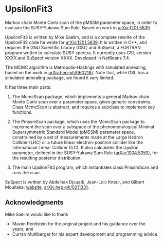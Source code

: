 UpsilonFit3
===========

Markov chain Monte Carlo scan of the pMSSM parameter space, in order to evaluate the SUSY-Yukawa Sum Rule.  Based on work in [arXiv:1201.5839](http://arxiv.org/abs/1201.5839).

UpsilonFit3 is written by Mike Saelim, and is a complete rewrite of the UpsilonFit2 code he wrote for [arXiv:1201.5839](http://arxiv.org/abs/1201.5839).  It is written in C++, and requires the GNU Scientific Library (GSL) and SuSpect, a FORTRAN program written to calculate SUSY spectra.  It currently uses GSL version XXXX and SuSpect version XXXX.  Developed in NetBeans 7.4.

The MCMC algorithm is Metropolis-Hastings with simulated annealing, based on the work in [arXiv:hep-ph/0602187](http://arxiv.org/abs/hep-ph/0602187).  Note that, while GSL has a simulated annealing package, we found it very limited.

It has three main parts:

1. The McmcScan package, which implements a general Markov chain Monte Carlo scan over a parameter space, given generic constraints.  Class McmcScan is abstract, and requires a subclass to implement key functions.

2. The PmssmScan package, which uses the McmcScan package to implement the scan over a subspace of the phenomenological Minimal Supersymmetric Standard Model (pMSSM) parameter space, constrained by a set of measurements made at the Large Hadron Collider (LHC) or a future linear electron-positron collider like the International Linear Collider (ILC).  It also calculates the Upsilon parameter, defined in the SUSY-Yukawa Sum Rule ([arXiv:1004.5350](http://arxiv.org/abs/1004.5350)), for the resulting posterior distribution.

3. The main UpsilonFit3 program, which instantiates class PmssmScan and runs the scan.





SuSpect is written by Abdelhak Djouadi, Jean-Loic Kneur, and Gilbert Moultaka: [website](http://www.coulomb.univ-montp2.fr/perso/jean-loic.kneur/Suspect/), [arXiv:hep-ph/0211331](http://arxiv.org/abs/hep-ph/0211331).


Acknowledgments
---------------
Mike Saelim would like to thank 
* Maxim Perelstein for the original project and his guidance over the years, and
* Curran Muhlberger for his expert development and programming advice.